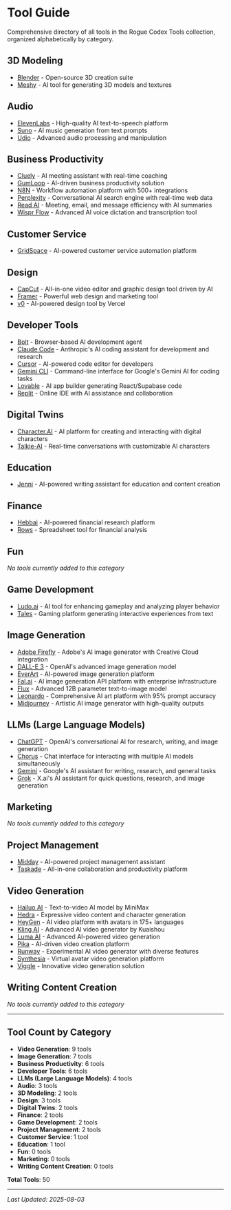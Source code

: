 # Tool Guide

Comprehensive directory of all tools in the Rogue Codex Tools collection, organized alphabetically by category.

## 3D Modeling
- [Blender](3D%20Modeling/Blender.md) - Open-source 3D creation suite
- [Meshy](3D%20Modeling/Meshy.md) - AI tool for generating 3D models and textures

## Audio
- [ElevenLabs](Audio/ElevenLabs.md) - High-quality AI text-to-speech platform
- [Suno](Audio/Suno.md) - AI music generation from text prompts
- [Udio](Audio/Udio.md) - Advanced audio processing and manipulation

## Business Productivity
- [Cluely](Business%20Productivity/Cluely.md) - AI meeting assistant with real-time coaching
- [GumLoop](Business%20Productivity/GumLoop.md) - AI-driven business productivity solution
- [N8N](Business%20Productivity/N8N.md) - Workflow automation platform with 500+ integrations
- [Perplexity](Business%20Productivity/Perplexity.md) - Conversational AI search engine with real-time web data
- [Read AI](Business%20Productivity/Read%20AI.md) - Meeting, email, and message efficiency with AI summaries
- [Wispr Flow](Business%20Productivity/Wispr%20Flow.md) - Advanced AI voice dictation and transcription tool

## Customer Service
- [GridSpace](Customer%20Service/GridSpace.md) - AI-powered customer service automation platform

## Design
- [CapCut](Design/CapCut.md) - All-in-one video editor and graphic design tool driven by AI
- [Framer](Design/Framer.md) - Powerful web design and marketing tool
- [v0](Design/v0.md) - AI-powered design tool by Vercel

## Developer Tools
- [Bolt](Developer%20Tools/Bolt.md) - Browser-based AI development agent
- [Claude Code](Developer%20Tools/Claude%20Code.md) - Anthropic's AI coding assistant for development and research
- [Cursor](Developer%20Tools/Cursor.md) - AI-powered code editor for developers
- [Gemini CLI](Developer%20Tools/Gemini%20CLI.md) - Command-line interface for Google's Gemini AI for coding tasks
- [Lovable](Developer%20Tools/Lovable.md) - AI app builder generating React/Supabase code
- [Replit](Developer%20Tools/Replit.md) - Online IDE with AI assistance and collaboration

## Digital Twins
- [Character.AI](Digital%20Twins/Character.AI.md) - AI platform for creating and interacting with digital characters
- [Talkie-AI](Digital%20Twins/Talkie-AI.md) - Real-time conversations with customizable AI characters

## Education
- [Jenni](Education/Jenni.md) - AI-powered writing assistant for education and content creation

## Finance
- [Hebbai](Finance/Hebbai.md) - AI-powered financial research platform
- [Rows](Finance/Rows.md) - Spreadsheet tool for financial analysis

## Fun
*No tools currently added to this category*

## Game Development
- [Ludo.ai](Game%20Development/Ludo.ai.md) - AI tool for enhancing gameplay and analyzing player behavior
- [Tales](Game%20Development/Tales.md) - Gaming platform generating interactive experiences from text

## Image Generation
- [Adobe Firefly](Image%20Generation/Adobe%20Firefly.md) - Adobe's AI image generator with Creative Cloud integration
- [DALL-E 3](Image%20Generation/DALL-E%203.md) - OpenAI's advanced image generation model
- [EverArt](Image%20Generation/EverArt.md) - AI-powered image generation platform
- [Fal.ai](Image%20Generation/Fal.ai.md) - AI image generation API platform with enterprise infrastructure
- [Flux](Image%20Generation/Flux.md) - Advanced 12B parameter text-to-image model
- [Leonardo](Image%20Generation/Leonardo.md) - Comprehensive AI art platform with 95% prompt accuracy
- [Midjourney](Image%20Generation/Midjourney.md) - Artistic AI image generator with high-quality outputs

## LLMs (Large Language Models)
- [ChatGPT](LLMs/ChatGPT.md) - OpenAI's conversational AI for research, writing, and image generation
- [Chorus](LLMs/Chorus.md) - Chat interface for interacting with multiple AI models simultaneously
- [Gemini](LLMs/Gemini.md) - Google's AI assistant for writing, research, and general tasks
- [Grok](LLMs/Grok.md) - X.ai's AI assistant for quick questions, research, and image generation

## Marketing
*No tools currently added to this category*

## Project Management
- [Midday](Project%20Management/Midday.md) - AI-powered project management assistant
- [Taskade](Project%20Management/Taskade.md) - All-in-one collaboration and productivity platform

## Video Generation
- [Hailuo AI](Video%20Generation/Hailuo%20AI.md) - Text-to-video AI model by MiniMax
- [Hedra](Video%20Generation/Hedra.md) - Expressive video content and character generation
- [HeyGen](Video%20Generation/HeyGen.md) - AI video platform with avatars in 175+ languages
- [Kling AI](Video%20Generation/Kling%20AI.md) - Advanced AI video generator by Kuaishou
- [Luma AI](Video%20Generation/Luma%20AI.md) - Advanced AI-powered video generation
- [Pika](Video%20Generation/Pika.md) - AI-driven video creation platform
- [Runway](Video%20Generation/Runway.md) - Experimental AI video generator with diverse features
- [Synthesia](Video%20Generation/Synthesia.md) - Virtual avatar video generation platform
- [Viggle](Video%20Generation/Viggle.md) - Innovative video generation solution

## Writing Content Creation
*No tools currently added to this category*

---

## Tool Count by Category

- **Video Generation**: 9 tools
- **Image Generation**: 7 tools
- **Business Productivity**: 6 tools
- **Developer Tools**: 6 tools
- **LLMs (Large Language Models)**: 4 tools
- **Audio**: 3 tools
- **3D Modeling**: 2 tools
- **Design**: 3 tools
- **Digital Twins**: 2 tools
- **Finance**: 2 tools
- **Game Development**: 2 tools
- **Project Management**: 2 tools
- **Customer Service**: 1 tool
- **Education**: 1 tool
- **Fun**: 0 tools
- **Marketing**: 0 tools
- **Writing Content Creation**: 0 tools

**Total Tools**: 50

---

*Last Updated: 2025-08-03*